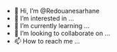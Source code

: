 - 👋 Hi, I’m @Redouanesarhane
- 👀 I’m interested in ...
- 🌱 I’m currently learning ...
- 💞️ I’m looking to collaborate on ...
- 📫 How to reach me ...

<!---
Redouanesarhane/Redouanesarhane is a ✨ special ✨ repository because its `README.md` (this file) appears on your GitHub profile.
You can click the Preview link to take a look at your changes.
--->

